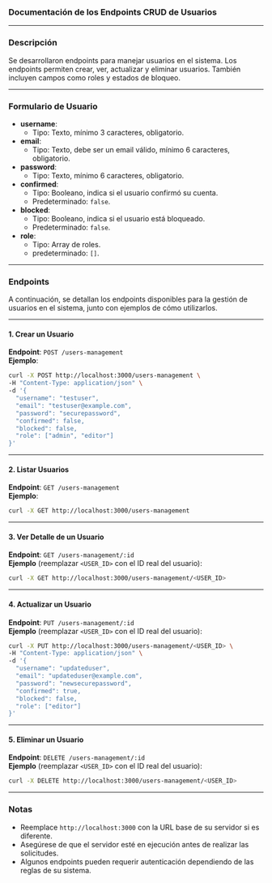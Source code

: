 ### Documentación de los Endpoints CRUD de Usuarios

---

### **Descripción**
Se desarrollaron endpoints para manejar usuarios en el sistema. Los endpoints permiten crear, ver, actualizar y eliminar usuarios. También incluyen campos como roles y estados de bloqueo.

---

### **Formulario de Usuario**
- **username**:  
  - Tipo: Texto, mínimo 3 caracteres, obligatorio.  
- **email**:  
  - Tipo: Texto, debe ser un email válido, mínimo 6 caracteres, obligatorio.  
- **password**:  
  - Tipo: Texto, mínimo 6 caracteres, obligatorio.  
- **confirmed**:  
  - Tipo: Booleano, indica si el usuario confirmó su cuenta.  
  - Predeterminado: `false`.  
- **blocked**:  
  - Tipo: Booleano, indica si el usuario está bloqueado.  
  - Predeterminado: `false`.  
- **role**:  
  - Tipo: Array de roles.
  - predeterminado: `[]`.

---

### **Endpoints**

A continuación, se detallan los endpoints disponibles para la gestión de usuarios en el sistema, junto con ejemplos de cómo utilizarlos.

---

#### **1. Crear un Usuario**
**Endpoint**: `POST /users-management`  
**Ejemplo**:  

```bash
curl -X POST http://localhost:3000/users-management \
-H "Content-Type: application/json" \
-d '{
  "username": "testuser",
  "email": "testuser@example.com",
  "password": "securepassword",
  "confirmed": false,
  "blocked": false,
  "role": ["admin", "editor"]
}'
```

---

#### **2. Listar Usuarios**
**Endpoint**: `GET /users-management`  
**Ejemplo**:  

```bash
curl -X GET http://localhost:3000/users-management
```

---

#### **3. Ver Detalle de un Usuario**
**Endpoint**: `GET /users-management/:id`  
**Ejemplo** (reemplazar `<USER_ID>` con el ID real del usuario):  

```bash
curl -X GET http://localhost:3000/users-management/<USER_ID>
```

---

#### **4. Actualizar un Usuario**
**Endpoint**: `PUT /users-management/:id`  
**Ejemplo** (reemplazar `<USER_ID>` con el ID real del usuario):  

```bash
curl -X PUT http://localhost:3000/users-management/<USER_ID> \
-H "Content-Type: application/json" \
-d '{
  "username": "updateduser",
  "email": "updateduser@example.com",
  "password": "newsecurepassword",
  "confirmed": true,
  "blocked": false,
  "role": ["editor"]
}'
```

---

#### **5. Eliminar un Usuario**
**Endpoint**: `DELETE /users-management/:id`  
**Ejemplo** (reemplazar `<USER_ID>` con el ID real del usuario):  

```bash
curl -X DELETE http://localhost:3000/users-management/<USER_ID>
```

---

### **Notas**
- Reemplace `http://localhost:3000` con la URL base de su servidor si es diferente.
- Asegúrese de que el servidor esté en ejecución antes de realizar las solicitudes. 
- Algunos endpoints pueden requerir autenticación dependiendo de las reglas de su sistema.